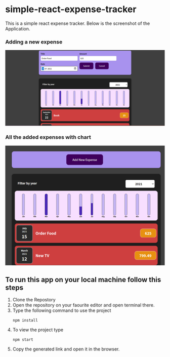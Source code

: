 # simple-react-expense-tracker
This is a simple react expense tracker. Below is the screenshot of the Application.
### Adding a new expense
![image](public\ssform-1.png)
### All the added expenses with chart
![image](public\ss-2.png)

## To run this app on your local machine follow this steps
1. Clone the Repostory
2. Open the repository on your faourite editor and open terminal there.
3. Type the following command to use the project
   ```
   npm install
   ```
4. To view the project type
   ```
   npm start
   ```
5. Copy the generated link and open it in the browser. 

